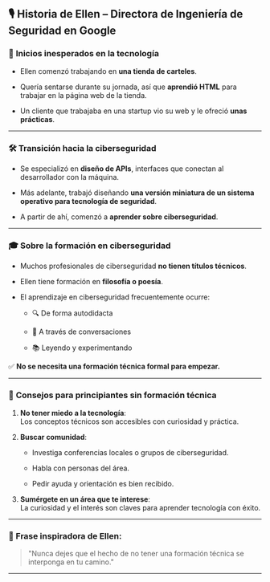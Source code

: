 
## 🎙️ **Historia de Ellen – Directora de Ingeniería de Seguridad en Google**

### 🧩 **Inicios inesperados en la tecnología**

- Ellen comenzó trabajando en **una tienda de carteles**.
    
- Quería sentarse durante su jornada, así que **aprendió HTML** para trabajar en la página web de la tienda.
    
- Un cliente que trabajaba en una startup vio su web y le ofreció **unas prácticas**.
    

---

### 🛠️ **Transición hacia la ciberseguridad**

- Se especializó en **diseño de APIs**, interfaces que conectan al desarrollador con la máquina.
    
- Más adelante, trabajó diseñando **una versión miniatura de un sistema operativo para tecnología de seguridad**.
    
- A partir de ahí, comenzó a **aprender sobre ciberseguridad**.
    

---

### 🎓 **Sobre la formación en ciberseguridad**

- Muchos profesionales de ciberseguridad **no tienen títulos técnicos**.
    
- Ellen tiene formación en **filosofía o poesía**.
    
- El aprendizaje en ciberseguridad frecuentemente ocurre:
    
    - 🔍 De forma autodidacta
        
    - 💬 A través de conversaciones
        
    - 📚 Leyendo y experimentando
        

✅ **No se necesita una formación técnica formal para empezar.**

---

### 🤝 **Consejos para principiantes sin formación técnica**

1. **No tener miedo a la tecnología**:  
    Los conceptos técnicos son accesibles con curiosidad y práctica.
    
2. **Buscar comunidad**:
    
    - Investiga conferencias locales o grupos de ciberseguridad.
        
    - Habla con personas del área.
        
    - Pedir ayuda y orientación es bien recibido.
        
3. **Sumérgete en un área que te interese**:  
    La curiosidad y el interés son claves para aprender tecnología con éxito.
    

---

### 💬 Frase inspiradora de Ellen:

> "Nunca dejes que el hecho de no tener una formación técnica se interponga en tu camino."

---

